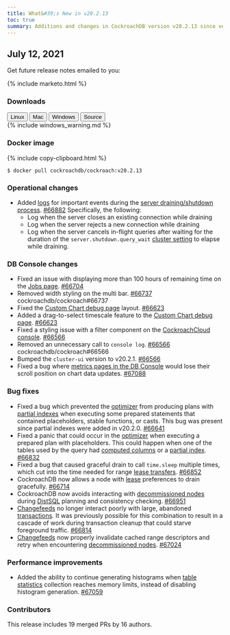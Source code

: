```yaml
---
title: What&#39;s New in v20.2.13
toc: true
summary: Additions and changes in CockroachDB version v20.2.13 since version v20.2.12
---
```


## July 12, 2021

Get future release notes emailed to you:

{% include marketo.html %}

### Downloads

<div id="os-tabs" class="filters clearfix">
    <a href="https://binaries.cockroachdb.com/cockroach-v20.2.13.linux-amd64.tgz"><button id="linux" class="filter-button" data-scope="linux" data-eventcategory="linux-binary-release-notes">Linux</button></a>
    <a href="https://binaries.cockroachdb.com/cockroach-v20.2.13.darwin-10.9-amd64.tgz"><button id="mac" class="filter-button" data-scope="mac" data-eventcategory="mac-binary-release-notes">Mac</button></a>
    <a href="https://binaries.cockroachdb.com/cockroach-v20.2.13.windows-6.2-amd64.zip"><button id="windows" class="filter-button" data-scope="windows" data-eventcategory="windows-binary-release-notes">Windows</button></a>
    <a href="https://binaries.cockroachdb.com/cockroach-v20.2.13.src.tgz"><button id="source" class="filter-button" data-scope="source" data-eventcategory="source-release-notes">Source</button></a>
</div>

<section class="filter-content" data-scope="windows">
{% include windows_warning.md %}
</section>

### Docker image

{% include copy-clipboard.html %}
~~~shell
$ docker pull cockroachdb/cockroach:v20.2.13
~~~

### Operational changes

- Added [logs](../v20.2/debug-and-error-logs.html) for important events during the [server draining/shutdown process](../v20.2/remove-nodes.html#overview). [#66882][#66882]  Specifically, the following:
    - Log when the server closes an existing connection while draining
    - Log when the server rejects a new connection while draining
    - Log when the server cancels in-flight queries after waiting for the duration of the `server.shutdown.query_wait` [cluster setting](../v20.2/cluster-settings.html) to elapse while draining.

### DB Console changes

- Fixed an issue with displaying more than 100 hours of remaining time on the [Jobs page](../v20.2/ui-jobs-page.html). [#66704][#66704]
- Removed width styling on the multi bar. [#66737][#66737] cockroachdb/cockroach#66737
- Fixed the [Custom Chart debug page](../v20.2/ui-custom-chart-debug-page.html) layout. [#66623][#66623]
- Added a drag-to-select timescale feature to the [Custom Chart debug page](../v20.2/ui-custom-chart-debug-page.html). [#66623][#66623]
- Fixed a styling issue with a filter component on the [CockroachCloud console](../cockroachcloud/console-access-management.html). [#66566][#66566]
- Removed an unnecessary call to `console log`. [#66566][#66566] cockroachdb/cockroach#66566
- Bumped the `cluster-ui` version to v20.2.1. [#66566][#66566]
- Fixed a bug where [metrics pages in the DB Console](../v20.2/ui-overview-dashboard.html) would lose their scroll position on chart data updates. [#67088][#67088]

### Bug fixes

- Fixed a bug which prevented the [optimizer](../v21.1/cost-based-optimizer.html) from producing plans with [partial indexes](../v21.1/partial-indexes.html) when executing some prepared statements that contained placeholders, stable functions, or casts. This bug was present since partial indexes were added in v20.2.0. [#66641][#66641]
- Fixed a panic that could occur in the [optimizer](../v21.1/cost-based-optimizer.html) when executing a prepared plan with placeholders. This could happen when one of the tables used by the query had [computed columns](../v21.1/computed-columns.html) or a [partial index](../v21.1/partial-indexes.html). [#66832][#66832]
- Fixed a bug that caused graceful drain to call `time.sleep` multiple times, which cut into the time needed for range [lease transfers](../v20.2/architecture/replication-layer.html#leases). [#66852][#66852]
- CockroachDB now allows a node with [lease](../v20.2/architecture/replication-layer.html#leases) preferences to drain gracefully. [#66714][#66714]
- CockroachDB now avoids interacting with [decommissioned nodes](../v20.2/remove-nodes.html) during [DistSQL](../v20.2/architecture/sql-layer.html#distsql) planning and consistency checking. [#66951][#66951]
- [Changefeeds](../v20.2/stream-data-out-of-cockroachdb-using-changefeeds.html) no longer interact poorly with large, abandoned [transactions](../v20.2/transactions.html). It was previously possible for this combination to result in a cascade of work during transaction cleanup that could starve foreground traffic. [#66814][#66814]
- [Changefeeds](../v20.2/stream-data-out-of-cockroachdb-using-changefeeds.html) now properly invalidate cached range descriptors and retry when encountering [decommissioned nodes](../v20.2/remove-nodes.html). [#67024][#67024]

### Performance improvements

- Added the ability to continue generating histograms when [table statistics](../v20.2/create-statistics.html) collection reaches memory limits, instead of disabling histogram generation. [#67059][#67059]

### Contributors

This release includes 19 merged PRs by 16 authors.

[#66566]: https://github.com/cockroachdb/cockroach/pull/66566
[#66623]: https://github.com/cockroachdb/cockroach/pull/66623
[#66641]: https://github.com/cockroachdb/cockroach/pull/66641
[#66704]: https://github.com/cockroachdb/cockroach/pull/66704
[#66714]: https://github.com/cockroachdb/cockroach/pull/66714
[#66737]: https://github.com/cockroachdb/cockroach/pull/66737
[#66814]: https://github.com/cockroachdb/cockroach/pull/66814
[#66832]: https://github.com/cockroachdb/cockroach/pull/66832
[#66852]: https://github.com/cockroachdb/cockroach/pull/66852
[#66882]: https://github.com/cockroachdb/cockroach/pull/66882
[#66951]: https://github.com/cockroachdb/cockroach/pull/66951
[#67024]: https://github.com/cockroachdb/cockroach/pull/67024
[#67059]: https://github.com/cockroachdb/cockroach/pull/67059
[#67088]: https://github.com/cockroachdb/cockroach/pull/67088
